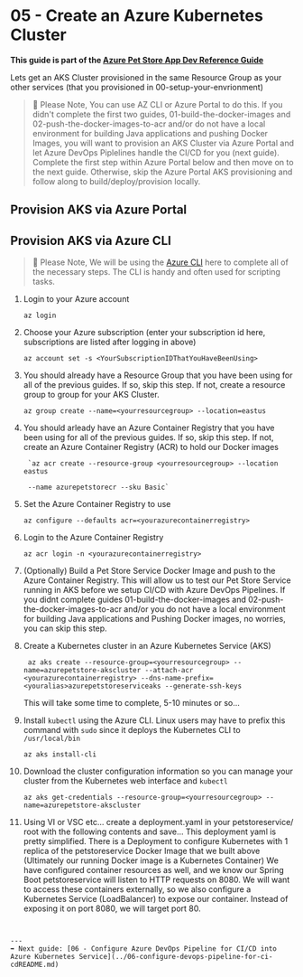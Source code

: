 # 05 - Create an Azure Kubernetes Cluster

__This guide is part of the [Azure Pet Store App Dev Reference Guide](../README.md)__

Lets get an AKS Cluster provisioned in the same Resource Group as your other services (that you provisioned in 00-setup-your-envrionment)

> 📝 Please Note, You can use AZ CLI or Azure Portal to do this. If you didn't complete the first two guides, 01-build-the-docker-images and 02-push-the-docker-images-to-acr and/or do not have a local environment for building Java applications and pushing Docker Images, you will want to provision an AKS Cluster via Azure Portal and let Azure DevOps Piplelines handle the CI/CD for you (next guide). Complete the first step within Azure Portal below and then move on to the next guide. Otherwise, skip the Azure Portal AKS provisioning and follow along to build/deploy/provision locally.

## Provision AKS via Azure Portal

## Provision AKS via Azure CLI

> 📝 Please Note, We will be using the [Azure CLI](https://docs.microsoft.com/en-US/cli/azure/install-azure-cli?view=azure-cli-latest) here to complete all of the necessary steps. The CLI is handy and often used for scripting tasks.

1. Login to your Azure account

	`az login`

2. Choose your Azure subscription (enter your subscription id here, subscriptions are listed after logging in above)

	`az account set -s <YourSubscriptionIDThatYouHaveBeenUsing>`

3. You should already have a Resource Group that you have been using for all of the previous guides. If so, skip this step. If not, create a resource group to group for your AKS Cluster.
	
	`az group create --name=<yourresourcegroup> --location=eastus`

4. You should arleady have an Azure Container Registry that you have been using for all of the previous guides. If so, skip this step. If not, create an Azure Container Registry (ACR) to hold our Docker images
	  
		`az acr create --resource-group <yourresourcegroup> --location eastus

		--name azurepetstorecr --sku Basic`

5. Set the Azure Container Registry to use

	`az configure --defaults acr=<yourazurecontainerregistry>`
  
6. Login to the Azure Container Registry

	`az acr login -n <yourazurecontainerregistry>`
 
7. (Optionally) Build a Pet Store Service Docker Image and push to the Azure Container Registry. This will allow us to test our Pet Store Service running in AKS before we setup CI/CD with Azure DevOps Pipelines. If you didnt complete guides 01-build-the-docker-images and 02-push-the-docker-images-to-acr and/or you do not have a local environment for building Java applications and Pushing Docker images, no worries, you can skip this step.

  
8. Create a Kubernetes cluster in an Azure Kubernetes Service (AKS)

	  ` az aks create --resource-group=<yourresourcegroup> --name=azurepetstore-akscluster --attach-acr <yourazurecontainerregistry> --dns-name-prefix=<youralias>azurepetstoreserviceaks --generate-ssh-keys`

	 This will take some time to complete, 5-10 minutes or so...

9. Install `kubectl` using the Azure CLI. Linux users may have to prefix this command with `sudo` since it deploys the Kubernetes CLI to `/usr/local/bin`
 
	`az aks install-cli`
  
10. Download the cluster configuration information so you can manage your cluster from the Kubernetes web interface and `kubectl`
  
	`az aks get-credentials --resource-group=<yourresourcegroup> --name=azurepetstore-akscluster`
 
11. Using VI or VSC etc... create a deployment.yaml in your petstoreservice/ root with the following contents and save... This deployment yaml is pretty simplified. There is a Deployment to configure Kubernetes with 1 replica of the petstoreservice Docker Image that we built above (Ultimately our running Docker image is a Kubernetes Container) We have configured container resources as well, and we know our Spring Boot petstoreservice will listen to HTTP requests on 8080. We will want to access these containers externally, so we also configure a Kubernetes Service (LoadBalancer) to expose our container. Instead of exposing it on port 8080, we will target port 80.
```


---
➡️ Next guide: [06 - Configure Azure DevOps Pipeline for CI/CD into Azure Kubernetes Service](../06-configure-devops-pipeline-for-ci-cdREADME.md)
